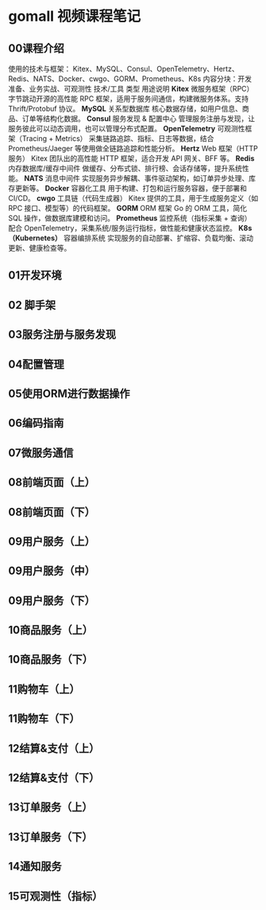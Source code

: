 # gomall 视频课程笔记
## 00课程介绍
使用的技术与框架：
Kitex、MySQL、Consul、OpenTelemetry、Hertz、Redis、NATS、Docker、cwgo、GORM、Prometheus、K8s
内容分块：开发准备、业务实战、可观测性
技术/工具	类型	用途说明
**Kitex**	微服务框架（RPC）	字节跳动开源的高性能 RPC 框架，适用于服务间通信，构建微服务体系。支持 Thrift/Protobuf 协议。
**MySQL**	关系型数据库	核心数据存储，如用户信息、商品、订单等结构化数据。
**Consul**	服务发现 & 配置中心	管理服务注册与发现，让服务彼此可以动态调用，也可以管理分布式配置。
**OpenTelemetry**	可观测性框架（Tracing + Metrics）	采集链路追踪、指标、日志等数据，结合 Prometheus/Jaeger 等使用做全链路追踪和性能分析。
**Hertz**	Web 框架（HTTP 服务）	Kitex 团队出的高性能 HTTP 框架，适合开发 API 网关、BFF 等。
**Redis**	内存数据库/缓存中间件	做缓存、分布式锁、排行榜、会话存储等，提升系统性能。
**NATS**	消息中间件	实现服务异步解耦、事件驱动架构，如订单异步处理、库存更新等。
**Docker**	容器化工具	用于构建、打包和运行服务容器，便于部署和 CI/CD。
**cwgo**	工具链（代码生成器）	Kitex 提供的工具，用于生成服务定义（如 RPC 接口、模型等）的代码框架。
**GORM**	ORM 框架	Go 的 ORM 工具，简化 SQL 操作，做数据库建模和访问。
**Prometheus**	监控系统（指标采集 + 查询）	配合 OpenTelemetry，采集系统/服务运行指标，做性能和健康状态监控。
**K8s（Kubernetes）**	容器编排系统	实现服务的自动部署、扩缩容、负载均衡、滚动更新、健康检查等。


## 01开发环境



## 02 脚手架



## 03服务注册与服务发现





## 04配置管理





## 05使用ORM进行数据操作






## 06编码指南





## 07微服务通信





## 08前端页面（上）





## 08前端页面（下）





## 09用户服务（上）






## 09用户服务（中）





## 09用户服务（下）






## 10商品服务（上）





## 10商品服务（下）





## 11购物车（上）






## 11购物车（下）





## 12结算&支付（上）





## 12结算&支付（下）





## 13订单服务（上）





## 13订单服务（下）



## 14通知服务



## 15可观测性（指标）









